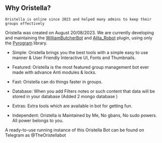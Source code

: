 ## Why Oristella?
```
Oristella is online since 2023 and helped many admins to keep their groups effectively
```

Oristella was created on August 20/08/2023. We are currently developing and maintaining the [WilliamButcherBot](https://github.com/thehamkercat/WilliamButcherBot) and [Alita_Robot](https://github.com/Divkix/Alita_Robot/) plugin, using only the [Pyrogram](https://docs.pyrogram.org/) library.

- Simple: Oristella brings you the best tools with a simple easy to use manner & User Friendly Interactive UI, Fonts and Thumbnails. 

- Featured: Oristella is the most featured group management bot ever made with advance Anti modules & locks.

- Fast: Oristella can do things faster in groups.

- Database: When you add Filters notes or such content that data will be stored in your database (Added 2 mongo database )

- Extras: Extra tools which are available in bot for getting fun.

- Independent: Oristella is Maintained by Me, No gbans, No sudo powers. All power belongs to you.

A ready-to-use running instance of this Oristella Bot can be found on Telegram as @TheOristellabot

